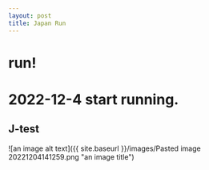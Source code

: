 ```yaml
---
layout: post
title: Japan Run
---
```

# run!
# 2022-12-4 start running.
## J-test
![an image alt text]({{ site.baseurl }}/images/Pasted image 20221204141259.png "an image title")
